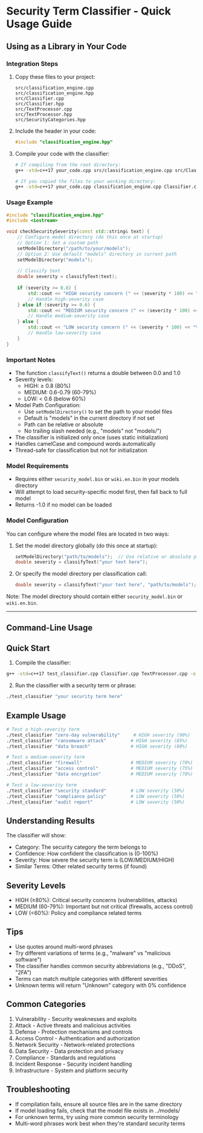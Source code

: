 # Security Term Classifier - Quick Usage Guide

## Using as a Library in Your Code

### Integration Steps
1. Copy these files to your project:
   ```
   src/classification_engine.cpp
   src/classification_engine.hpp
   src/Classifier.cpp
   src/Classifier.hpp
   src/TextProcessor.cpp
   src/TextProcessor.hpp
   src/SecurityCategories.hpp
   ```

2. Include the header in your code:
   ```cpp
   #include "classification_engine.hpp"
   ```

3. Compile your code with the classifier:
   ```bash
   # If compiling from the root directory:
   g++ -std=c++17 your_code.cpp src/classification_engine.cpp src/Classifier.cpp src/TextProcessor.cpp -o your_program

   # If you copied the files to your working directory:
   g++ -std=c++17 your_code.cpp classification_engine.cpp Classifier.cpp TextProcessor.cpp -o your_program
   ```

### Usage Example
```cpp
#include "classification_engine.hpp"
#include <iostream>

void checkSecuritySeverity(const std::string& text) {
    // Configure model directory (do this once at startup)
    // Option 1: Set a custom path
    setModelDirectory("/path/to/your/models");
    // Option 2: Use default "models" directory in current path
    setModelDirectory("models");
    
    // Classify text
    double severity = classifyText(text);
    
    if (severity >= 0.8) {
        std::cout << "HIGH security concern (" << (severity * 100) << "%)\n";
        // Handle high-severity case
    } else if (severity >= 0.6) {
        std::cout << "MEDIUM security concern (" << (severity * 100) << "%)\n";
        // Handle medium-severity case
    } else {
        std::cout << "LOW security concern (" << (severity * 100) << "%)\n";
        // Handle low-severity case
    }
}
```

### Important Notes
- The function `classifyText()` returns a double between 0.0 and 1.0
- Severity levels:
  * HIGH: ≥ 0.8 (80%)
  * MEDIUM: 0.6-0.79 (60-79%)
  * LOW: < 0.6 (below 60%)
- Model Path Configuration:
  * Use `setModelDirectory()` to set the path to your model files
  * Default is "models" in the current directory if not set
  * Path can be relative or absolute
  * No trailing slash needed (e.g., "models" not "models/")
- The classifier is initialized only once (uses static initialization)
- Handles camelCase and compound words automatically
- Thread-safe for classification but not for initialization

### Model Requirements
- Requires either `security_model.bin` or `wiki.en.bin` in your models directory
- Will attempt to load security-specific model first, then fall back to full model
- Returns -1.0 if no model can be loaded

### Model Configuration
You can configure where the model files are located in two ways:

1. Set the model directory globally (do this once at startup):
   ```cpp
   setModelDirectory("path/to/models");  // Use relative or absolute path
   double severity = classifyText("your text here");
   ```

2. Or specify the model directory per classification call:
   ```cpp
   double severity = classifyText("your text here", "path/to/models");
   ```

Note: The model directory should contain either `security_model.bin` or `wiki.en.bin`.

---

## Command-Line Usage

## Quick Start
1. Compile the classifier:
```bash
g++ -std=c++17 test_classifier.cpp Classifier.cpp TextProcessor.cpp -o test_classifier
```

2. Run the classifier with a security term or phrase:
```bash
./test_classifier "your security term here"
```

## Example Usage
```bash
# Test a high-severity term
./test_classifier "zero-day vulnerability"     # HIGH severity (90%)
./test_classifier "ransomware attack"         # HIGH severity (85%)
./test_classifier "data breach"               # HIGH severity (80%)

# Test a medium-severity term
./test_classifier "firewall"                  # MEDIUM severity (70%)
./test_classifier "access control"            # MEDIUM severity (75%)
./test_classifier "data encryption"           # MEDIUM severity (70%)

# Test a low-severity term
./test_classifier "security standard"         # LOW severity (50%)
./test_classifier "compliance policy"         # LOW severity (50%)
./test_classifier "audit report"              # LOW severity (50%)
```

## Understanding Results
The classifier will show:
- Category: The security category the term belongs to
- Confidence: How confident the classification is (0-100%)
- Severity: How severe the security term is (LOW/MEDIUM/HIGH)
- Similar Terms: Other related security terms (if found)

## Severity Levels
- HIGH (≥80%): Critical security concerns (vulnerabilities, attacks)
- MEDIUM (60-79%): Important but not critical (firewalls, access control)
- LOW (<60%): Policy and compliance related terms

## Tips
- Use quotes around multi-word phrases
- Try different variations of terms (e.g., "malware" vs "malicious software")
- The classifier handles common security abbreviations (e.g., "DDoS", "2FA")
- Terms can match multiple categories with different severities
- Unknown terms will return "Unknown" category with 0% confidence

## Common Categories
1. Vulnerability - Security weaknesses and exploits
2. Attack - Active threats and malicious activities
3. Defense - Protection mechanisms and controls
4. Access Control - Authentication and authorization
5. Network Security - Network-related protections
6. Data Security - Data protection and privacy
7. Compliance - Standards and regulations
8. Incident Response - Security incident handling
9. Infrastructure - System and platform security

## Troubleshooting
- If compilation fails, ensure all source files are in the same directory
- If model loading fails, check that the model file exists in ../models/
- For unknown terms, try using more common security terminology
- Multi-word phrases work best when they're standard security terms 